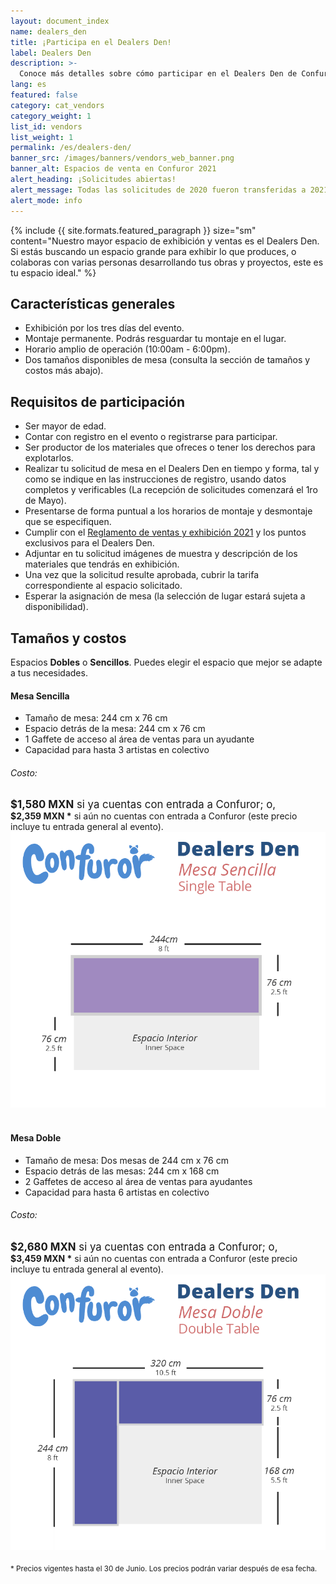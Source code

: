 ```yaml
---
layout: document_index
name: dealers_den
title: ¡Participa en el Dealers Den!
label: Dealers Den
description: >-
  Conoce más detalles sobre cómo participar en el Dealers Den de Confuror 2021.
lang: es
featured: false
category: cat_vendors
category_weight: 1
list_id: vendors
list_weight: 1
permalink: /es/dealers-den/
banner_src: /images/banners/vendors_web_banner.png
banner_alt: Espacios de venta en Confuror 2021
alert_heading: ¡Solicitudes abiertas!
alert_message: Todas las solicitudes de 2020 fueron transferidas a 2021 y la convocatoria sigue abierta. Podrás solicitar tu espacio al realizar tu registro a Confuror 2021, o si ya lo tienes, podrás hacerlo desde la administración de tu cuenta.
alert_mode: info
---
```


{%
  include {{ site.formats.featured_paragraph }}
  size="sm"
  content="Nuestro mayor espacio de exhibición y ventas es el Dealers Den. Si estás buscando un espacio grande para exhibir lo que produces, o colaboras con varias personas desarrollando tus obras y proyectos, este es tu espacio ideal."
%}

## Características generales

- Exhibición por los tres días del evento.
- Montaje permanente. Podrás resguardar tu montaje en el lugar.
- Horario amplio de operación (10:00am - 6:00pm).
- Dos tamaños disponibles de mesa (consulta la sección de tamaños y costos más abajo).

## Requisitos de participación

- Ser mayor de edad.
- Contar con registro en el evento o registrarse para participar.
- Ser productor de los materiales que ofreces o tener los derechos para explotarlos.
- Realizar tu solicitud de mesa en el Dealers Den en tiempo y forma, tal y como se indique en las instrucciones de registro, usando datos completos y verificables (La recepción de solicitudes comenzará el 1ro de Mayo).
- Presentarse de forma puntual a los horarios de montaje y desmontaje que se especifiquen.
- Cumplir con el [Reglamento de ventas y exhibición 2021](/es/reglamento-de-venta/) y los puntos exclusivos para el Dealers Den.
- Adjuntar en tu solicitud imágenes de muestra y descripción de los materiales que tendrás en exhibición.
- Una vez que la solicitud resulte aprobada, cubrir la tarifa correspondiente al espacio solicitado.
- Esperar la asignación de mesa (la selección de lugar estará sujeta a disponibilidad).

## Tamaños y costos

Espacios **Dobles** o **Sencillos**. Puedes elegir el espacio que mejor se adapte a tus necesidades.

<div class="container-overflow">
  <h4>Mesa Sencilla</h4>
  <div class="row">
    <div class="col-md-6">
      <ul>
        <li>Tamaño de mesa: 244 cm x 76 cm</li>
        <li>Espacio detrás de la mesa: 244 cm x 76 cm</li>
        <li>1 Gaffete de acceso al área de ventas para un ayudante</li>
        <li>Capacidad para hasta 3 artistas en colectivo</li>
      </ul>
      <h6>Costo:</h6>
      <span style="font-size: larger;"><strong class="text-secondary">$1,580 MXN</strong> si ya cuentas con entrada a Confuror; o,</span>
      <br>
      <span><strong>$2,359 MXN *</strong> si aún no cuentas con entrada a Confuror (este precio incluye tu entrada general al evento).</span>
    </div>
    <div class="col-md-6">
      <img src="/images/pictures/dealers_den_single.png" class="img-fluid">
    </div>
  </div>
  <br>
  <h4>Mesa Doble</h4>
  <div class="row">
    <div class="col-md-6">
      <ul>
        <li>Tamaño de mesa: Dos mesas de 244 cm x 76 cm</li>
        <li>Espacio detrás de las mesas: 244 cm x 168 cm</li>
        <li>2 Gaffetes de acceso al área de ventas para ayudantes</li>
        <li>Capacidad para hasta 6 artistas en colectivo</li>
      </ul>
      <h6>Costo:</h6>
      <span style="font-size: larger;"><strong class="text-secondary">$2,680 MXN</strong> si ya cuentas con entrada a Confuror; o,</span>
      <br>
      <span><strong>$3,459 MXN *</strong> si aún no cuentas con entrada a Confuror (este precio incluye tu entrada general al evento).</span>
    </div>
    <div class="col-md-6">
      <img src="/images/pictures/dealers_den_double.png" class="img-fluid">
    </div>
  </div>
  <br>
  <span style="font-size: smaller;">* Precios vigentes hasta el 30 de Junio. Los precios podrán variar después de esa fecha.</span>
</div>